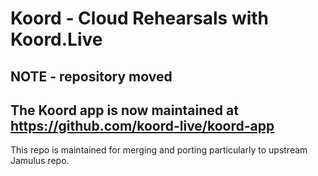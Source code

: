 # Koord - Cloud Rehearsals with Koord.Live

## NOTE - repository moved
## The Koord app is now maintained at https://github.com/koord-live/koord-app
This repo is maintained for merging and porting particularly to upstream Jamulus repo.
